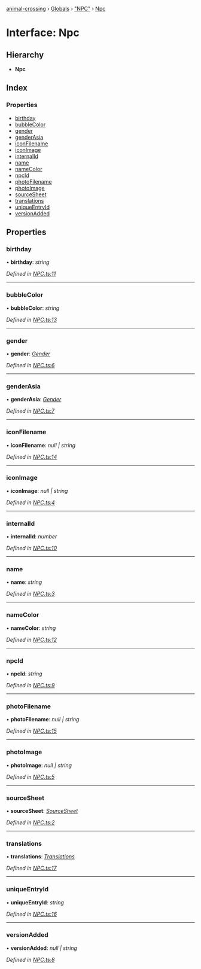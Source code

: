 [animal-crossing](../README.md) › [Globals](../globals.md) › ["NPC"](../modules/_npc_.md) › [Npc](_npc_.npc.md)

# Interface: Npc

## Hierarchy

* **Npc**

## Index

### Properties

* [birthday](_npc_.npc.md#birthday)
* [bubbleColor](_npc_.npc.md#bubblecolor)
* [gender](_npc_.npc.md#gender)
* [genderAsia](_npc_.npc.md#genderasia)
* [iconFilename](_npc_.npc.md#iconfilename)
* [iconImage](_npc_.npc.md#iconimage)
* [internalId](_npc_.npc.md#internalid)
* [name](_npc_.npc.md#name)
* [nameColor](_npc_.npc.md#namecolor)
* [npcId](_npc_.npc.md#npcid)
* [photoFilename](_npc_.npc.md#photofilename)
* [photoImage](_npc_.npc.md#photoimage)
* [sourceSheet](_npc_.npc.md#sourcesheet)
* [translations](_npc_.npc.md#translations)
* [uniqueEntryId](_npc_.npc.md#uniqueentryid)
* [versionAdded](_npc_.npc.md#versionadded)

## Properties

###  birthday

• **birthday**: *string*

*Defined in [NPC.ts:11](https://github.com/Norviah/animal-crossing/blob/0da76a6/module/types/NPC.ts#L11)*

___

###  bubbleColor

• **bubbleColor**: *string*

*Defined in [NPC.ts:13](https://github.com/Norviah/animal-crossing/blob/0da76a6/module/types/NPC.ts#L13)*

___

###  gender

• **gender**: *[Gender](../enums/_npc_.gender.md)*

*Defined in [NPC.ts:6](https://github.com/Norviah/animal-crossing/blob/0da76a6/module/types/NPC.ts#L6)*

___

###  genderAsia

• **genderAsia**: *[Gender](../enums/_npc_.gender.md)*

*Defined in [NPC.ts:7](https://github.com/Norviah/animal-crossing/blob/0da76a6/module/types/NPC.ts#L7)*

___

###  iconFilename

• **iconFilename**: *null | string*

*Defined in [NPC.ts:14](https://github.com/Norviah/animal-crossing/blob/0da76a6/module/types/NPC.ts#L14)*

___

###  iconImage

• **iconImage**: *null | string*

*Defined in [NPC.ts:4](https://github.com/Norviah/animal-crossing/blob/0da76a6/module/types/NPC.ts#L4)*

___

###  internalId

• **internalId**: *number*

*Defined in [NPC.ts:10](https://github.com/Norviah/animal-crossing/blob/0da76a6/module/types/NPC.ts#L10)*

___

###  name

• **name**: *string*

*Defined in [NPC.ts:3](https://github.com/Norviah/animal-crossing/blob/0da76a6/module/types/NPC.ts#L3)*

___

###  nameColor

• **nameColor**: *string*

*Defined in [NPC.ts:12](https://github.com/Norviah/animal-crossing/blob/0da76a6/module/types/NPC.ts#L12)*

___

###  npcId

• **npcId**: *string*

*Defined in [NPC.ts:9](https://github.com/Norviah/animal-crossing/blob/0da76a6/module/types/NPC.ts#L9)*

___

###  photoFilename

• **photoFilename**: *null | string*

*Defined in [NPC.ts:15](https://github.com/Norviah/animal-crossing/blob/0da76a6/module/types/NPC.ts#L15)*

___

###  photoImage

• **photoImage**: *null | string*

*Defined in [NPC.ts:5](https://github.com/Norviah/animal-crossing/blob/0da76a6/module/types/NPC.ts#L5)*

___

###  sourceSheet

• **sourceSheet**: *[SourceSheet](../enums/_npc_.sourcesheet.md)*

*Defined in [NPC.ts:2](https://github.com/Norviah/animal-crossing/blob/0da76a6/module/types/NPC.ts#L2)*

___

###  translations

• **translations**: *[Translations](_npc_.translations.md)*

*Defined in [NPC.ts:17](https://github.com/Norviah/animal-crossing/blob/0da76a6/module/types/NPC.ts#L17)*

___

###  uniqueEntryId

• **uniqueEntryId**: *string*

*Defined in [NPC.ts:16](https://github.com/Norviah/animal-crossing/blob/0da76a6/module/types/NPC.ts#L16)*

___

###  versionAdded

• **versionAdded**: *null | string*

*Defined in [NPC.ts:8](https://github.com/Norviah/animal-crossing/blob/0da76a6/module/types/NPC.ts#L8)*
